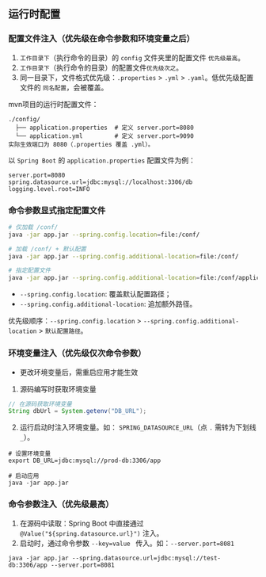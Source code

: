 ## 运行时配置​


### 配置文件注入（优先级在命令参数和环境变量之后）

1. `工作目录下`（执行命令的目录）的​ `​config` 文件夹里的配置文件​​ ​`​优先级最高​`。
2. `工作目录下`（执行命令的目录）的配置文件 ​`​优先级次之​`。
3. 同一目录下，文件格式优先级：`.properties` > `.yml` > `.yaml`。低优先级配置文件的 `同名配置`，会被覆盖。

mvn项目的运行时配置文件：

```
./config/
  ├── application.properties  # 定义 server.port=8080
  └── application.yml         # 定义 server.port=9090
​​实际生效端口为 8080​​（.properties 覆盖 .yml）。
```

以 `Spring Boot` 的 `application.properties` 配置文件为例：

```application.properties
server.port=8080
spring.datasource.url=jdbc:mysql://localhost:3306/db
logging.level.root=INFO
```


### 命令参数显式指定配置文件

```bash
# 仅加载 /conf/
java -jar app.jar --spring.config.location=file:/conf/

# 加载 /conf/ + 默认配置
java -jar app.jar --spring.config.additional-location=file:/conf/

# 指定配置文件
java -jar app.jar --spring.config.additional-location=file:/conf/application.prod.yml
```

- `--spring.config.location`: 覆盖默认配置路径；
- `--spring.config.additional-location`: 追加额外路径。

优先级顺序​​：`--spring.config.location` > `--spring.config.additional-location` > `默认配置路径`​​。


### 环境变量注入（优先级仅次命令参数）

- 更改环境变量后，需重启应用才能生效

1. 源码编写时获取环境变量

```java
// 在源码获取环境变量
String dbUrl = System.getenv("DB_URL");
```

2. 运行启动时注入环境变量。如： `SPRING_DATASOURCE_URL`（点 `.` 需转为下划线 `_`）。

```
# 设置环境变量
export DB_URL=jdbc:mysql://prod-db:3306/app

# 启动应用
java -jar app.jar
```

### 命令参数注入（优先级最高）

1. 在源码中读取：Spring Boot 中直接通过 `@Value("${spring.datasource.url}")`  注入。
2. 启动时，通过命令参数 `--key=value ` 传入。如：`--server.port=8081`

```
java -jar app.jar --spring.datasource.url=jdbc:mysql://test-db:3306/app --server.port=8081
```